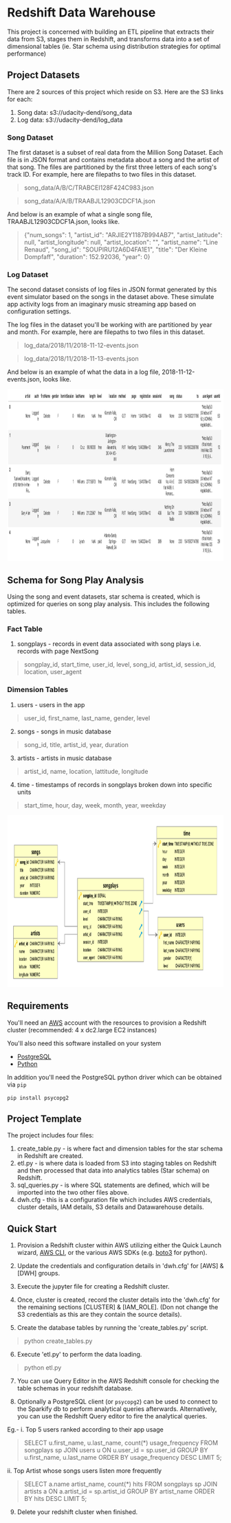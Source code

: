 # Redshift Data Warehouse
This project is concerned with building an ETL pipeline that extracts their data from S3, stages them in Redshift, and transforms data into a set of dimensional tables (ie. Star schema using distribution strategies for optimal performance)

## Project Datasets
There are 2 sources of this project which reside on S3. Here are the S3 links for each:
1. Song data: s3://udacity-dend/song_data
2. Log data: s3://udacity-dend/log_data

### Song Dataset
The first dataset is a subset of real data from the Million Song Dataset. Each file is in JSON format and contains metadata about a song and the artist of that song. The files are partitioned by the first three letters of each song's track ID. 
For example, here are filepaths to two files in this dataset.

> song_data/A/B/C/TRABCEI128F424C983.json

> song_data/A/A/B/TRAABJL12903CDCF1A.json

And below is an example of what a single song file, TRAABJL12903CDCF1A.json, looks like.

> {"num_songs": 1, "artist_id": "ARJIE2Y1187B994AB7", "artist_latitude": null, "artist_longitude": null, "artist_location": "", "artist_name": "Line Renaud", "song_id": "SOUPIRU12A6D4FA1E1", "title": "Der Kleine Dompfaff", "duration": 152.92036, "year": 0}

### Log Dataset
The second dataset consists of log files in JSON format generated by this event simulator based on the songs in the dataset above. These simulate app activity logs from an imaginary music streaming app based on configuration settings.

The log files in the dataset you'll be working with are partitioned by year and month. For example, here are filepaths to two files in this dataset.

>log_data/2018/11/2018-11-12-events.json

>log_data/2018/11/2018-11-13-events.json

And below is an example of what the data in a log file, 2018-11-12-events.json, looks like.

<img src="log-data.png" alt="drawing" width="800" height="400"/>

## Schema for Song Play Analysis
Using the song and event datasets, star schema is created, which is optimized for queries on song play analysis. This includes the following tables.

### Fact Table
1. songplays - records in event data associated with song plays i.e. records with page NextSong
> songplay_id, start_time, user_id, level, song_id, artist_id, session_id, location, user_agent

### Dimension Tables
1. users - users in the app
>user_id, first_name, last_name, gender, level

2. songs - songs in music database
> song_id, title, artist_id, year, duration

3. artists - artists in music database
> artist_id, name, location, lattitude, longitude

4. time - timestamps of records in songplays broken down into specific units
> start_time, hour, day, week, month, year, weekday

<img src="Database Schema.png" alt="drawing" width="800" height="400"/>

## Requirements

You'll need an [AWS](https://aws.amazon.com/) account with the resources to provision a Redshift cluster (recommended: 4 x dc2.large EC2 instances)

You'll also need this software installed on your system 
* [PostgreSQL](https://www.postgresql.org/download/)
* [Python](https://www.python.org/downloads/)

In addition you'll need the PostgreSQL python driver which can be obtained via `pip`
```
pip install psycopg2 
```

## Project Template
The project includes four files:
1. create_table.py - is where fact and dimension tables for the star schema in Redshift are created.
2. etl.py - is where data is loaded from S3 into staging tables on Redshift and then processed that data into analytics tables (Star schema) on Redshift.
3. sql_queries.py - is where SQL statements are defined, which will be imported into the two other files above.
4. dwh.cfg - this is a configuration file which includes AWS credentials, cluster details, IAM details, S3 details and Datawarehouse details.

## Quick Start
1. Provision a Redshift cluster within AWS utilizing either the Quick Launch wizard, [AWS CLI](https://docs.aws.amazon.com/cli/index.html), or the various AWS SDKs (e.g. [boto3](https://boto3.amazonaws.com/v1/documentation/api/latest/index.html) for python).

2. Update the credentials and configuration details in 'dwh.cfg' for [AWS] & [DWH] groups.

3. Execute the jupyter file for creating a Redshift cluster.

4. Once, cluster is created, record the cluster details into the 'dwh.cfg' for the remaining sections [CLUSTER] & [IAM_ROLE]. (Don not change the S3 credentials as this are they contain the source details). 

5. Create the database tables by running the 'create_tables.py' script.
> python create_tables.py

6. Execute 'etl.py' to perform the data loading.
> python etl.py

7. You can use Query Editor in the AWS Redshift console for checking the table schemas in your redshift database.

8. Optionally a PostgreSQL client (or `psycopg2`) can be used to connect to the Sparkify db to perform analytical queries afterwards. Alternatively, you can use the Redshift Query editor to fire the analytical queries.

Eg.- 
i. Top 5 users ranked according to their app usage
> SELECT u.first_name, u.last_name, count(*) usage_frequency
FROM songplays sp
JOIN users u ON u.user_id = sp.user_id
GROUP BY u.first_name, u.last_name
ORDER BY usage_frequency DESC
LIMIT 5;

ii. Top Artist whose songs users listen more frequently
> SELECT a.name artist_name, count(*) hits
FROM songplays sp
JOIN artists a ON a.artist_id = sp.artist_id
GROUP BY artist_name
ORDER BY hits DESC
LIMIT 5;

9. Delete your redshift cluster when finished.
